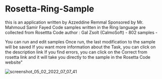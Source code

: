 # Rosetta-Ring-Sample
this is an application written by Azzeddine Remmal Sponsored by Mr. Mahmoud Samir Fayed Code samples written in the Ring language are collected from Rosettta Code author : Gal Zsolt (CalmoSoft) - 802 samples - 

You can run and edit samples Once run, the last modification to the sample will be saved
If you want more information about the Task, you can click on the description link
If you find errors, you can click on the Correct from rosetta link and it will take you directly to the sample in the Rosetta Code website"


![screenshot_05_02_2022_07_07_41](https://user-images.githubusercontent.com/31375681/152630868-e43517d0-b871-4966-92b5-d150421cbb2c.png)
